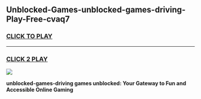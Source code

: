 
## Unblocked-Games-unblocked-games-driving-Play-Free-cvaq7
<h3>
<a href="https://premium76.site?title=unblocked-games-driving&ref=18A">CLICK TO PLAY</a></h3>
<hr>

<h3>
<a href="https://premium76.site?title=unblocked-games-driving&ref=18A">CLICK 2 PLAY</a>
  
</h3>

<a href="https://premium76.site?title=unblocked-games-driving&ref=18A"><img src="https://clearcache.store/games.png"></a>


**unblocked-games-driving games unblocked: Your Gateway to Fun and Accessible Online Gaming**
